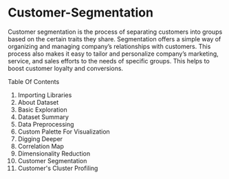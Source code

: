 # Customer-Segmentation
Customer segmentation is the process of separating customers into groups based on the certain traits they share.
Segmentation offers a simple way of organizing and managing company’s relationships with customers. This process also makes it easy to tailor and personalize company’s marketing, service, and sales efforts to the needs of specific groups. This helps to boost customer loyalty and conversions.


Table Of Contents

1. Importing Libraries
2. About Dataset
3. Basic Exploration
4. Dataset Summary	
5. Data Preprocessing	
6. Custom Palette For Visualization
7. Digging Deeper
8. Correlation Map
9. Dimensionality Reduction
10. Customer Segmentation
11. Customer's Cluster Profiling
